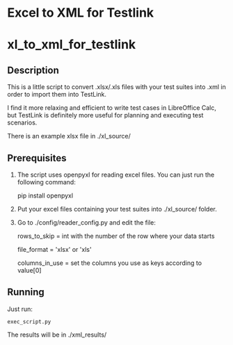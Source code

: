 # Excel to XML for Testlink
# xl_to_xml_for_testlink

## Description

This is a little script to convert .xlsx/.xls files with your test suites into .xml in order to import them into TestLink.

I find it more relaxing and efficient to write test cases in LibreOffice Calc, but TestLink is definitely more useful
for planning and executing test scenarios.

There is an example xlsx file in ./xl_source/

## Prerequisites

1. The script uses openpyxl for reading excel files.
You can just run the following command:

    pip install openpyxl

2. Put your excel files containing your test suites into ./xl_source/ folder.

3. Go to ./config/reader_config.py and edit the file:

    rows_to_skip = int with the number of the row where your data starts

    file_format = 'xlsx' or 'xls'

    columns_in_use = set the columns you use as keys according to value[0]

## Running

Just run: 

    exec_script.py

The results will be in ./xml_results/
